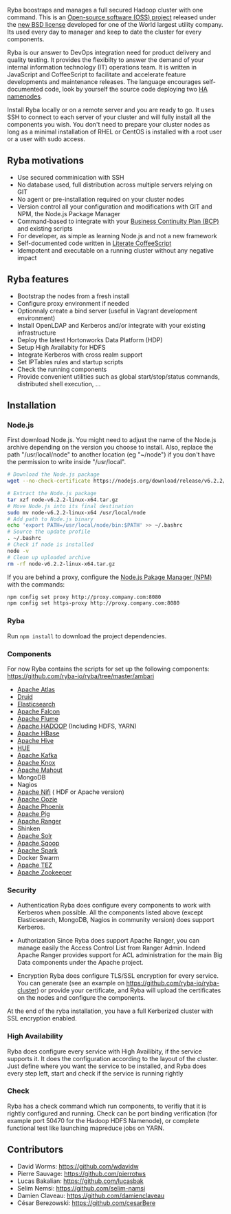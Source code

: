 

Ryba boostraps and manages a full secured Hadoop cluster with one command. This
is an [Open-source software (OSS) project][oss] released under the
[new BSD license][license] developed for one of the World largest utility
company. Its used every day to manager and keep to date the cluster for every
components.

Ryba is our answer to DevOps integration need for product delivery and quality
testing. It provides the flexibilty to answer the demand of your internal 
information technology (IT) operations team. It is written in JavaScript and
CoffeeScript to facilitate and accelerate feature developments and maintenance 
releases. The language encourages self-documented code, look by yourself the
source code deploying two [HA namenodes][hdfs_nn].

Install Ryba locally or on a remote server and you are ready to go. It uses SSH
to connect to each server of your cluster and will fully install all the
components you wish. You don't need to prepare your cluster nodes as long as a
minimal installation of RHEL or CentOS is installed with a root user or a user
with sudo access.

## Ryba motivations

-   Use secured comminication with SSH
-   No database used, full distribution across multiple servers relying on GIT
-   No agent or pre-installation required on your cluster nodes
-   Version control all your configuration and modifications with GIT and NPM, the Node.js Package Manager
-   Command-based to integrate with your [Business Continuity Plan (BCP)][bcp] and existing scripts
-   For developer, as simple as learning Node.js and not a new framework
-   Self-documented code written in [Literate CoffeeScript ][literate]
-   Idempotent and executable on a running cluster without any negative impact

## Ryba features

-   Bootstrap the nodes from a fresh install
-   Configure proxy environment if needed
-   Optionnaly create a bind server (useful in Vagrant development environment)
-   Install OpenLDAP and Kerberos and/or integrate with your existing infrastructure
-   Deploy the latest Hortonworks Data Platform (HDP)
-   Setup High Availabity for HDFS
-   Integrate Kerberos with cross realm support
-   Set IPTables rules and startup scripts
-   Check the running components
-   Provide convenient utilities such as global start/stop/status commands, 
    distributed shell execution, ...

Installation
------------

### Node.js

First download Node.js. You might need to adjust the name of the Node.js archive
depending on the version you choose to install. Also, replace the path
"/usr/local/node" to another location (eg "~/node") if you don't have the
permission to write inside "/usr/local".

```bash
# Download the Node.js package
wget --no-check-certificate https://nodejs.org/download/release/v6.2.2/node-v6.2.2-linux-x64.tar.gz

# Extract the Node.js package
tar xzf node-v6.2.2-linux-x64.tar.gz
# Move Node.js into its final destination
sudo mv node-v6.2.2-linux-x64 /usr/local/node
# Add path to Node.js binary
echo 'export PATH=/usr/local/node/bin:$PATH' >> ~/.bashrc
# Source the update profile
. ~/.bashrc
# Check if node is installed
node -v
# Clean up uploaded archive
rm -rf node-v6.2.2-linux-x64.tar.gz
```

If you are behind a proxy, configure the [Node.js Pakage Manager (NPM)][npm] with
the commands:

```bash
npm config set proxy http://proxy.company.com:8080
npm config set https-proxy http://proxy.company.com:8080
```

### Ryba

Run `npm install` to download the project dependencies. 

### Components

For now Ryba contains the scripts for set up the following components:
https://github.com/ryba-io/ryba/tree/master/ambari

- [Apache Atlas][atlas]
- [Druid](http://druid.io)
- [Elasticsearch][elastic]
- [Apache Falcon][falcon]
- [Apache Flume][flume]
- [Apache HADOOP][hadoop] (Including HDFS, YARN)
- [Apache HBase][hbase]
- [Apache Hive][hive]
- [HUE](https://github.com/cloudera/hue)
- [Apache Kafka][kafka]
- [Apache Knox][knox]
- [Apache Mahout][mahout]
- MongoDB
- Nagios
- [Apache Nifi][nifi] ( HDF or Apache version)
- [Apache Oozie][oozie]
- [Apache Phoenix][phoenix]
- [Apache Pig][pig]
- [Apache Ranger][ranger]
- Shinken
- [Apache Solr][solr]
- [Apache Sqoop][sqoop]
- [Apache Spark][spark]
- Docker Swarm
- [Apache TEZ][tez]
- [Apache Zookeeper][zookeeper]

### Security

- Authentication
Ryba does configure every components to work with Kerberos when possible.
All the components listed above (except Elasticsearch, MongoDB, Nagios in community version) does support Kerberos.

- Authorization
Since Ryba does support Apache Ranger, you can manage  easily the Access Control List from Ranger Admin. Indeed Apache Ranger provides support for ACL administration for the main Big Data components under the Apache project.

- Encryption
Ryba does configure TLS/SSL encryption for every service. You can generate
(see an example on  https://github.com/ryba-io/ryba-cluster) or provide your certificate, and Ryba will upload the certificates on the nodes and configure the components.

At the end of the ryba installation, you have a full Kerberized cluster with SSL
encryption enabled.

### High Availability

Ryba does configure every service with High Availibity, if the service supports it.
It does the configuration according to the layout of the cluster. Just define where you want the service to be installed, and Ryba does every step left, start and check
if the service is running rightly

### Check

Ryba has a check command which run components, to verifiy that it is rightly configured
and running. Check can be port binding verification (for example port 50470 for the Hadoop HDFS Namenode), or complete functional test like launching mapreduce jobs on YARN.

Contributors
------------

*   David Worms: <https://github.com/wdavidw>
*   Pierre Sauvage: <https://github.com/pierrotws>
*   Lucas Bakalian: <https://github.com/lucasbak>
*   Selim Nemsi:  <https://github.com/selim-namsi>
*   Damien Claveau: <https://github.com/damienclaveau>
*   César Berezowski: <https://github.com/cesarBere>

[oss]: http://en.wikipedia.org/wiki/Open-source_software
[npm]: https://www.npmjs.org/
[masson]: https://github.com/wdavidw/node-masson
[license]: https://github.com/wdavidw/ryba/blob/master/LICENSE.md
[hdfs_nn]: https://github.com/wdavidw/ryba/blob/master/hadoop/hdfs_nn.coffee.md
[bcp]: http://en.wikipedia.org/wiki/Business_continuity_planning
[literate]: http://coffeescript.org/#literate
[ambari]: https://ambari.apache.org/
[atlas]: https://atlas.apache.org
[elastic]: http://www.elastic.co
[falcon]: https://falcon.apache.org
[flume]: https://flume.apache.org
[hadoop]: https://flume.apache.org
[hbase]: https://hbase.apache.org
[hive]: https://hive.apache.org
[kafka]: https://kafka.apache.org
[knox]: https://knox.apache.org
[mahout]: https://mahout.apache.org
[nifi]: https://nifi.apache.org
[oozie]: https://oozie.apache.org
[phoenix]: https://phoenix.apache.org
[pig]: https://pig.apache.org
[ranger]: https://ranger.apache.org
[solr]: https://solr.apache.org
[sqoop]: https://sqoop.apache.org
[spark]: https://spark.apache.org
[tez]: https://tez.apache.org
[zookeeper]: https://zookeeper.apache.org
